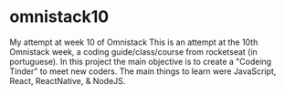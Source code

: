 # omnistack10
My attempt at week 10 of Omnistack
This is an attempt at the 10th Omnistack week, a coding guide/class/course from rocketseat (in portuguese).
In this project the main objective is to create a "Codeing Tinder" to meet new coders.
The main things to learn were JavaScript, React, ReactNative, & NodeJS.
